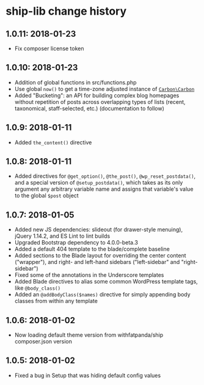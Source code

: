 # ship-lib change history

## 1.0.11: 2018-01-23
- Fix composer license token

## 1.0.10: 2018-01-23
- Addition of global functions in src/functions.php
- Use global `now()` to get a time-zone adjusted instance of [`Carbon\Carbon`](http://carbon.nesbot.com/docs/)
- Added "Bucketing": an API for building complex blog homepages without repetition of posts across overlapping types of lists (recent, taxonomical, staff-selected, etc.) (documentation to follow)

## 1.0.9: 2018-01-11
- Added `the_content()` directive

## 1.0.8: 2018-01-11
- Added directives for `@get_option()`, `@the_post()`, `@wp_reset_postdata()`, and a special version of `@setup_postdata()`, which takes as its only argument any arbitrary variable name and assigns that variable's value to the global `$post` object

## 1.0.7: 2018-01-05
- Added new JS dependencies: slideout (for drawer-style menuing), jQuery 1.14.2, and ES Lint to lint builds
- Upgraded Bootstrap dependency to 4.0.0-beta.3
- Added a default 404 template to the blade/complete baseline
- Added sections to the Blade layout for overriding the center content ("wrapper"), and right- and left-hand sidebars ("left-sidebar" and "right-sidebar")
- Fixed some of the annotations in the Underscore templates
- Added Blade directives to alias some common WordPress template tags, like `@body_class()`
- Added an `@addBodyClass($names)` directive for simply appending body classes from within any template

## 1.0.6: 2018-01-02
- Now loading default theme version from withfatpanda/ship composer.json version

## 1.0.5: 2018-01-02
- Fixed a bug in Setup that was hiding default config values